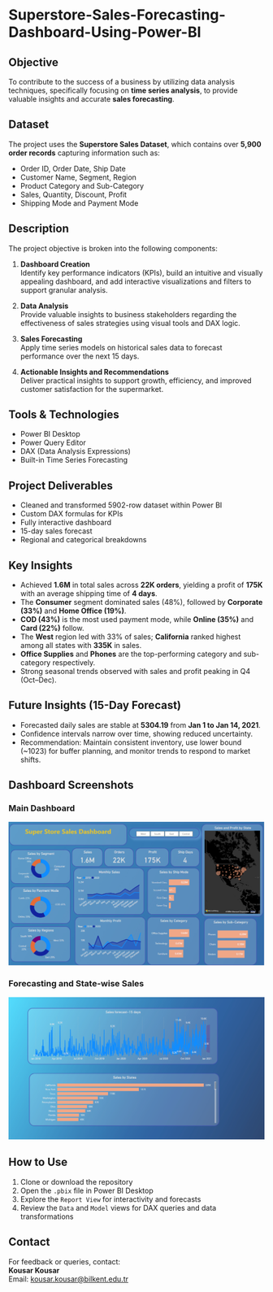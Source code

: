 # Superstore-Sales-Forecasting-Dashboard-Using-Power-BI

## Objective

To contribute to the success of a business by utilizing data analysis techniques, specifically focusing on **time series analysis**, to provide valuable insights and accurate **sales forecasting**.

## Dataset

The project uses the **Superstore Sales Dataset**, which contains over **5,900 order records** capturing information such as:

- Order ID, Order Date, Ship Date  
- Customer Name, Segment, Region  
- Product Category and Sub-Category  
- Sales, Quantity, Discount, Profit  
- Shipping Mode and Payment Mode  

## Description

The project objective is broken into the following components:

1. **Dashboard Creation**  
   Identify key performance indicators (KPIs), build an intuitive and visually appealing dashboard, and add interactive visualizations and filters to support granular analysis.

2. **Data Analysis**  
   Provide valuable insights to business stakeholders regarding the effectiveness of sales strategies using visual tools and DAX logic.

3. **Sales Forecasting**  
   Apply time series models on historical sales data to forecast performance over the next 15 days.

4. **Actionable Insights and Recommendations**  
   Deliver practical insights to support growth, efficiency, and improved customer satisfaction for the supermarket.

## Tools & Technologies

- Power BI Desktop  
- Power Query Editor  
- DAX (Data Analysis Expressions)  
- Built-in Time Series Forecasting

## Project Deliverables

- Cleaned and transformed 5902-row dataset within Power BI  
- Custom DAX formulas for KPIs  
- Fully interactive dashboard  
- 15-day sales forecast  
- Regional and categorical breakdowns

## Key Insights

- Achieved **1.6M** in total sales across **22K orders**, yielding a profit of **175K** with an average shipping time of **4 days**.
- The **Consumer** segment dominated sales (48%), followed by **Corporate (33%)** and **Home Office (19%)**.
- **COD (43%)** is the most used payment mode, while **Online (35%)** and **Card (22%)** follow.
- The **West** region led with 33% of sales; **California** ranked highest among all states with **335K** in sales.
- **Office Supplies** and **Phones** are the top-performing category and sub-category respectively.
- Strong seasonal trends observed with sales and profit peaking in Q4 (Oct–Dec).

## Future Insights (15-Day Forecast)

- Forecasted daily sales are stable at **5304.19** from **Jan 1 to Jan 14, 2021**.
- Confidence intervals narrow over time, showing reduced uncertainty.
- Recommendation: Maintain consistent inventory, use lower bound (~1023) for buffer planning, and monitor trends to respond to market shifts.

## Dashboard Screenshots

### Main Dashboard

![Dashboard](./Dashboard.png)

### Forecasting and State-wise Sales

![Forecast](./Forecast.png)

## How to Use

1. Clone or download the repository  
2. Open the `.pbix` file in Power BI Desktop  
3. Explore the `Report View` for interactivity and forecasts  
4. Review the `Data` and `Model` views for DAX queries and data transformations

## Contact

For feedback or queries, contact:  
**Kousar Kousar**  
Email: kousar.kousar@bilkent.edu.tr
